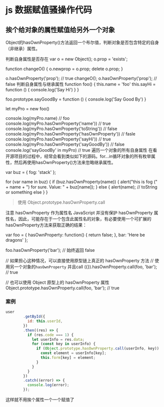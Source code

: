 # js 数据赋值骚操作代码


## 挨个给对象的属性赋值给另外一个对象

Object的hasOwnProperty()方法返回一个布尔值，判断对象是否包含特定的自身（非继承）属性。

判断自身属性是否存在
var o = new Object();
o.prop = 'exists';

function changeO() {
  o.newprop = o.prop;
  delete o.prop;
}

o.hasOwnProperty('prop');  // true
changeO();
o.hasOwnProperty('prop');  // false
判断自身属性与继承属性
function foo() {
  this.name = 'foo'
  this.sayHi = function () {
    console.log('Say Hi')
  }
}

foo.prototype.sayGoodBy = function () {
  console.log('Say Good By')
}

let myPro = new foo()

console.log(myPro.name) // foo
console.log(myPro.hasOwnProperty('name')) // true
console.log(myPro.hasOwnProperty('toString')) // false
console.log(myPro.hasOwnProperty('hasOwnProperty')) // fasle
console.log(myPro.hasOwnProperty('sayHi')) // true
console.log(myPro.hasOwnProperty('sayGoodBy')) // false
console.log('sayGoodBy' in myPro) // true
遍历一个对象的所有自身属性
在看开源项目的过程中，经常会看到类似如下的源码。for...in循环对象的所有枚举属性，然后再使用hasOwnProperty()方法来忽略继承属性。

var buz = {
    fog: 'stack'
};

for (var name in buz) {
    if (buz.hasOwnProperty(name)) {
        alert("this is fog (" + name + ") for sure. Value: " + buz[name]);
    }
    else {
        alert(name); // toString or something else
    }
}
  

> 使用 Object.prototype.hasOwnProperty.call

注意 hasOwnProperty 作为属性名
JavaScript 并没有保护 hasOwnProperty 属性名，因此，可能存在于一个包含此属性名的对象，有必要使用一个可扩展的hasOwnProperty方法来获取正确的结果：

var foo = {
    hasOwnProperty: function() {
        return false;
    },
    bar: 'Here be dragons'
};

foo.hasOwnProperty('bar'); // 始终返回 false

// 如果担心这种情况，可以直接使用原型链上真正的 hasOwnProperty 方法
// 使用另一个对象的`hasOwnProperty` 并且call
({}).hasOwnProperty.call(foo, 'bar'); // true

// 也可以使用 Object 原型上的 hasOwnProperty 属性
Object.prototype.hasOwnProperty.call(foo, 'bar'); // true


### 案例

```js
user
        .getById({
          id: this.userId,
        })
        .then((res) => {
          if (res.code === 1) {
            let userInfo = res.data;
            for (const key in userInfo) {
              if (Object.prototype.hasOwnProperty.call(userInfo, key)) {
                const element = userInfo[key];
                this.form[key] = element;
              }
            }
          }
        })
        .catch((error) => {
          console.log(error);
        });
```

这样就不用挨个属性一个一个赋值了


